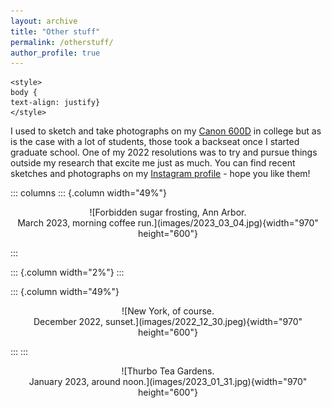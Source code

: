 ```yaml
---
layout: archive
title: "Other stuff"
permalink: /otherstuff/
author_profile: true
---
```


```{=html}
<style>
body {
text-align: justify}
</style>
```
I used to sketch and take photographs on my [Canon 600D](https://www.canon.co.uk/for_home/product_finder/cameras/digital_slr/eos_600d/) in college but as is the case with a lot of students, those took a backseat once I started graduate school. One of my 2022 resolutions was to try and pursue things outside my research that excite me just as much. You can find recent sketches and photographs on my [Instagram profile](https://www.instagram.com/penguinhologram/) - hope you like them!

::: columns
::: {.column width="49%"}
<center>
<p>![Forbidden sugar frosting, Ann Arbor.<br>March 2023, morning coffee run.](images/2023_03_04.jpg){width="970" height="600"}</p></center>
:::

::: {.column width="2%"}
:::

::: {.column width="49%"}
<center>
<p>![New York, of course.<br>December 2022, sunset.](images/2022_12_30.jpeg){width="970" height="600"}</p></center>

:::
:::

<center>
<p>![Thurbo Tea Gardens.<br>January 2023, around noon.](images/2023_01_31.jpg){width="970" height="600"}</p></center>



